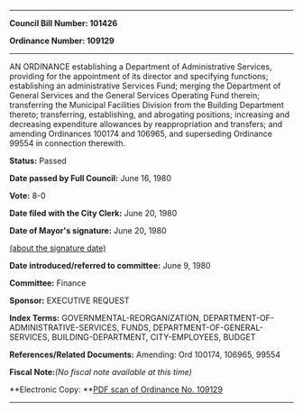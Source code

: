 

********

**Council Bill Number: 101426**
   
**Ordinance Number: 109129**
********

 AN ORDINANCE establishing a Department of Administrative Services, providing for the appointment of its director and specifying functions; establishing an administrative Services Fund; merging the Department of General Services and the General Services Operating Fund therein; transferring the Municipal Facilities Division from the Building Department thereto; transferring, establishing, and abrogating positions; increasing and decreasing expenditure allowances by reappropriation and transfers; and amending Ordinances 100174 and 106965, and superseding Ordinance 99554 in connection therewith.

**Status:** Passed
   
**Date passed by Full Council:** June 16, 1980
   
**Vote:** 8-0
   
**Date filed with the City Clerk:** June 20, 1980
   
**Date of Mayor's signature:** June 20, 1980
   
[(about the signature date)](/~public/approvaldate.htm)
   
   
   
**Date introduced/referred to committee:** June 9, 1980
   
**Committee:** Finance
   
**Sponsor:** EXECUTIVE REQUEST
   
   
**Index Terms:** GOVERNMENTAL-REORGANIZATION, DEPARTMENT-OF-ADMINISTRATIVE-SERVICES, FUNDS, DEPARTMENT-OF-GENERAL-SERVICES, BUILDING-DEPARTMENT, CITY-EMPLOYEES, BUDGET

**References/Related Documents:** Amending: Ord 100174, 106965, 99554

**Fiscal Note:**_(No fiscal note available at this time)_

**Electronic Copy: **[PDF scan of Ordinance No. 109129](/~archives/Ordinances/Ord_109129.pdf)

********

